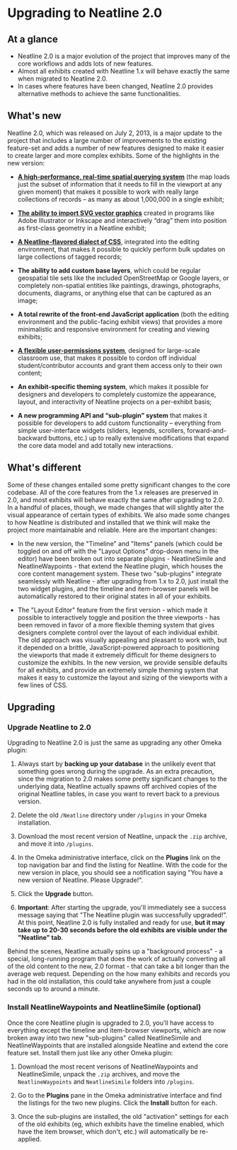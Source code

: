 # Upgrading to Neatline 2.0

## At a glance

  - Neatline 2.0 is a major evolution of the project that improves many of the core workflows and adds lots of new features.
  - Almost all exhibits created with Neatline 1.x will behave exactly the same when migrated to Neatline 2.0.
  - In cases where features have been changed, Neatline 2.0 provides alternative methods to achieve the same functionalities.

## What's new

Neatline 2.0, which was released on July 2, 2013, is a major update to the project that includes a large number of improvements to the existing feature-set and adds a number of new features designed to make it easier to create larger and more complex exhibits. Some of the highlights in the new version:

  - **[A high-performance, real-time spatial querying system](http://dclure.org/logs/neatline-one-million-records/)** (the map loads just the subset of information that it needs to fill in the viewport at any given moment) that makes it possible to work with really large collections of records – as many as about 1,000,000 in a single exhibit;

  - **[The ability to import SVG vector graphics](http://dclure.org/logs/neatline-drawing-svg-on-maps/)** created in programs like Adobe Illustrator or Inkscape and interactively “drag” them into position as first-class geometry in a Neatline exhibit;

  - **[A Neatline-flavored dialect of CSS](http://dclure.org/logs/interactive-css-in-neatline-2-0/)**, integrated into the editing environment, that makes it possible to quickly perform bulk updates on large collections of tagged records;

  - **The ability to add custom base layers**, which could be regular geospatial tile sets like the included OpenStreetMap or Google layers, or completely non-spatial entities like paintings, drawings, photographs, documents, diagrams, or anything else that can be captured as an image;

  - **A total rewrite of the front-end JavaScript application** (both the editing environment and the public-facing exhibit views) that provides a more minimalistic and responsive environment for creating and viewing exhibits;

  - **[A flexible user-permissions system](http://dclure.org/logs/announcing-neatline-2-0-alpha2/)**, designed for large-scale classroom use, that makes it possible to cordon off individual student/contributor accounts and grant them access only to their own content;

  - **An exhibit-specific theming system**, which makes it possible for designers and developers to completely customize the appearance, layout, and interactivity of Neatline projects on a per-exhibit basis;

  - **A new programming API and “sub-plugin” system** that makes it possible for developers to add custom functionality – everything from simple user-interface widgets (sliders, legends, scrollers, forward-and-backward buttons, etc.) up to really extensive modifications that expand the core data model and add totally new interactions.

## What's different

Some of these changes entailed some pretty significant changes to the core codebase. All of the core features from the 1.x releases are preserved in 2.0, and most exhibits will behave exactly the same after upgrading to 2.0. In a handful of places, though, we made changes that will slightly alter the visual appearance of certain types of exhibits. We also made some changes to how Neatline is distributed and installed that we think will make the project more maintainable and reliable. Here are the important changes:

  - In the new version, the "Timeline" and "Items" panels (which could be toggled on and off with the "Layout Options" drop-down menu in the editor) have been broken out into separate plugins - NeatlineSimile and NeatlineWaypoints - that extend the Neatline plugin, which houses the core content management system. These two "sub-plugins" integrate seamlessly with Neatline - after upgrading from 1.x to 2.0, just install the two widget plugins, and the timeline and item-browser panels will be automatically restored to their original states in all of your exhibits.

  - The "Layout Editor" feature from the first version - which made it possible to interactively toggle and position the three viewports - has been removed in favor of a more flexible theming system that gives designers complete control over the layout of each individual exhibit. The old approach was visually appealing and pleasant to work with, but it depended on a brittle, JavaScript-powered approach to positioning the viewports that made it extremely difficult for theme designers to customize the exhibits. In the new version, we provide sensible defaults for all exhibits, and provide an extremely simple theming system that makes it easy to customize the layout and sizing of the viewports with a few lines of CSS.

## Upgrading

### Upgrade Neatline to 2.0

Upgrading to Neatline 2.0 is just the same as upgrading any other Omeka plugin: 

  1. Always start by **backing up your database** in the unlikely event that something goes wrong during the upgrade. As an extra precaution, since the migration to 2.0 makes some pretty significant changes to the underlying data, Neatline actually spawns off archived copies of the original Neatline tables, in case you want to revert back to a previous version.

  2. Delete the old `/Neatline` directory under `/plugins` in your Omeka installation.

  3. Download the most recent version of Neatline, unpack the `.zip` archive, and move it into `/plugins`.

  4. In the Omeka administrative interface, click on the **Plugins** link on the top navigation bar and find the listing for Neatline. With the code for the new version in place, you should see a notification saying "You have a new version of Neatline. Please Upgrade!".

  5. Click the **Upgrade** button.

  6. **Important**: After starting the upgrade, you'll immediately see a success message saying that "The Neatline plugin was successfully upgraded!". At this point, Neatline 2.0 is fully installed and ready for use, **but it may take up to 20-30 seconds before the old exhibits are visible under the "Neatline" tab**.

  Behind the scenes, Neatline actually spins up a "background process" - a special, long-running program that does the work of actually converting all of the old content to the new, 2.0 format - that can take a bit longer than the average web request. Depending on the how many exhibits and records you had in the old installation, this could take anywhere from just a couple seconds up to around a minute.

### Install NeatlineWaypoints and NeatlineSimile (optional)

Once the core Neatline plugin is upgraded to 2.0, you'll have access to everything except the timeline and item-browser viewports, which are now broken away into two new "sub-plugins" called NeatlineSimile and NeatlineWaypoints that are installed alongside Neatline and extend the core feature set. Install them just like any other Omeka plugin:

  1. Download the most recent verisons of NeatlineWaypoints and NeatlineSimile, unpack the `.zip` archives, and move the `NeatlineWaypoints` and `NeatlineSimile` folders into `/plugins`.

  2. Go to the **Plugins** pane in the Omeka administrative interface and find the listings for the two new plugins. Click the **Install** button for each.

  3. Once the sub-plugins are installed, the old "activation" settings for each of the old exhibits (eg, which exhibits have the timeline enabled, which have the item browser, which don't, etc.) will automatically be re-applied.
